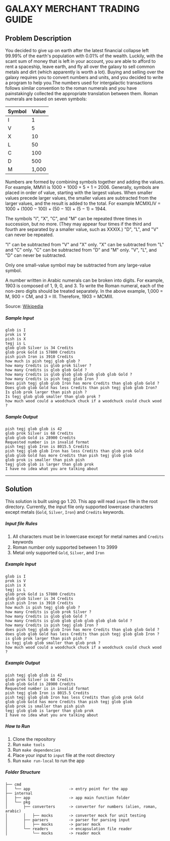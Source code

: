 # GALAXY MERCHANT TRADING GUIDE

## Problem Description
You decided to give up on earth after the latest financial collapse left 99.99% of the earth's population with 0.01% of the wealth. Luckily, with the scant sum of money that is left in your account, you are able to afford to rent a spaceship, leave earth, and fly all over the galaxy to sell common metals and dirt (which apparently is worth a lot). Buying and selling over the galaxy requires you to convert numbers and units, and you decided to write a program to help you.The numbers used for intergalactic transactions follows similar convention to the roman numerals and you have painstakingly collected the appropriate translation between them. Roman numerals are based on seven symbols:

| Symbol | Value |
|-|-|
|I| 1|
|V| 5|
|X | 10|
|L |50|
|C |100|
|D| 500|
|M| 1,000|

Numbers are formed by combining symbols together and adding the values. For example, MMVI is 1000 + 1000 + 5 + 1 = 2006. Generally, symbols are placed in order of value, starting with the largest values. When smaller values precede larger values, the smaller values are subtracted from the larger values, and the result is added to the total. For example MCMXLIV = 1000 + (1000 − 100) + (50 − 10) + (5 − 1) = 1944.

The symbols "I", "X", "C", and "M" can be repeated three times in succession, but no more. (They may appear four times if the third and fourth are separated by a smaller value, such as XXXIX.) "D", "L", and "V" can never be repeated.

"I" can be subtracted from "V" and "X" only. "X" can be subtracted from "L" and "C" only. "C" can be subtracted from "D" and "M" only. "V", "L", and "D" can never be subtracted.

Only one small-value symbol may be subtracted from any large-value symbol.

A number written in Arabic numerals can be broken into digits. For example, 1903 is composed of 1, 9, 0, and 3. To write the Roman numeral, each of the non-zero digits should be treated separately. In the above example, 1,000 = M, 900 = CM, and 3 = III. Therefore, 1903 = MCMIII.

Source: [Wikipedia](http://en.wikipedia.org/wiki/Roman_numerals)

##### Sample Input
```
glob is I
prok is V
pish is X
tegj is L
glob glob Silver is 34 Credits
glob prok Gold is 57800 Credits
pish pish Iron is 3910 Credits
how much is pish tegj glob glob ?
how many Credits is glob prok Silver ?
how many Credits is glob glob Gold ?
how many Credits is glob glob glob glob glob glob Gold ?
how many Credits is pish tegj glob Iron ?
Does pish tegj glob glob Iron has more Credits than glob glob Gold ?
Does glob glob Gold has less Credits than pish tegj glob glob Iron?
Is glob prok larger than pish pish ?
Is tegj glob glob smaller than glob prok ?
how much wood could a woodchuck chuck if a woodchuck could chuck wood ?
```

##### Sample Output
```
pish tegj glob glob is 42
glob prok Silver is 68 Credits
glob glob Gold is 28900 Credits
Requested number is in invalid format
pish tegj glob Iron is 8015.5 Credits
pish tegj glob glob Iron has less Credits than glob prok Gold
glob glob Gold has more Credits than pish tegj glob glob
glob prok is smaller than pish pish
tegj glob glob is larger than glob prok
I have no idea what you are talking about
```
---
## Solution

This solution is built using go 1.20. This app will read `input` file in the root directory. Currently, the input file only supported lowercase characters except metals (`Gold`, `Silver`, `Iron`) and `Credits` keywords.

##### Input file Rules
1. All characters must be in lowercase except for metal names and `Credits` keywords
2. Roman number only supported between 1 to 3999
3. Metal only supported `Gold`, `Silver`, and `Iron`

##### Example Input
```
glob is I
prok is V
pish is X
tegj is L
glob prok Gold is 57800 Credits
glob glob Silver is 34 Credits
pish pish Iron is 3910 Credits
how much is pish tegj glob glob ?
how many Credits is glob prok Silver ?
how many Credits is glob glob Gold ?
how many Credits is glob glob glob glob glob glob Gold ?
how many Credits is pish tegj glob Iron ?
does pish tegj glob glob Iron has more Credits than glob glob Gold ?
does glob glob Gold has less Credits than pish tegj glob glob Iron ?
is glob prok larger than pish pish ?
is tegj glob glob smaller than glob prok ?
how much wood could a woodchuck chuck if a woodchuck could chuck wood ?
```

##### Example Output
```
pish tegj glob glob is 42
glob prok Silver is 68 Credits
glob glob Gold is 28900 Credits
Requested number is in invalid format
pish tegj glob Iron is 8015.5 Credits
pish tegj glob glob Iron has less Credits than glob prok Gold
glob glob Gold has more Credits than pish tegj glob glob
glob prok is smaller than pish pish
tegj glob glob is larger than glob prok
I have no idea what you are talking about
```

##### How to Run
1. Clone the repository
2. Run `make tools`
3. Run `make dependencies`
4. Place your input to `input` file at the root directory
5. Run `make run-local` to run the app

##### Folder Structure

```
├── cmd                     
│   └── app                 -> entry point for the app
├── internal                 
│   ├── app                 -> app main function folder
│   └── pkg                 
│       ├── converters      -> converter for numbers (alien, roman, arabic)
│       │   ├── mocks       -> converter mock for unit testing
│       ├── parsers         -> parser for parsing input
│       │   ├── mocks       -> parser mock
│       └── readers         -> encapsulation file reader
│           └── mocks       -> reader mock
```
